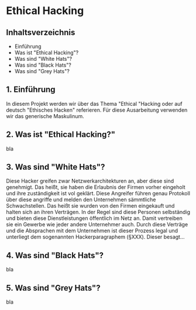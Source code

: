 # Ethical Hacking 
## Inhaltsverzeichnis
* Einführung
* Was ist "Ethical Hacking"?
* Was sind "White Hats"?
* Was sind "Black Hats"?
* Was sind "Grey Hats"?
## 1. Einführung
In diesem Projekt werden wir über das Thema "Ethical "Hacking oder auf deutsch "Ethisches Hacken" referieren.
Für diese Ausarbeitung verwenden wir das generische Maskulinum.
## 2. Was ist "Ethical Hacking?"
bla
## 3. Was sind "White Hats"?
Diese Hacker greifen zwar Netzwerkarchitekturen an, aber diese sind genehmigt. Das heißt, sie haben die Erlaubnis der Firmen vorher eingeholt und ihre zuständigkeit ist vol geklärt. Diese Angreifer führen genau Protokoll über diese angriffe und melden den Unternehmen sämmtliche Schwachstellen. Das heißt sie wurden von den Firmen eingekauft und halten sich an ihren Verträgen. In der Regel sind diese Personen selbständig und bieten diese Dienstleistungen öffentlich im Netz an. Damit vertreiben sie ein Gewerbe wie jeder andere Unternehmer auch. 
Durch diese Verträge und die Absprachen mit dem Unternehmen ist dieser Prozess legal und unterliegt dem sogenannten Hackerparagraphem (§XXX). Dieser besagt...
## 4. Was sind "Black Hats"?
bla
## 5. Was sind "Grey Hats"?
bla
